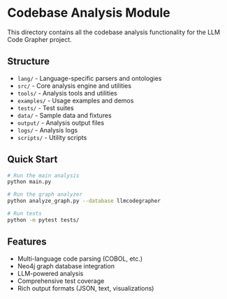 # Codebase Analysis Module

This directory contains all the codebase analysis functionality for the LLM Code Grapher project.

## Structure

- `lang/` - Language-specific parsers and ontologies
- `src/` - Core analysis engine and utilities
- `tools/` - Analysis tools and utilities
- `examples/` - Usage examples and demos
- `tests/` - Test suites
- `data/` - Sample data and fixtures
- `output/` - Analysis output files
- `logs/` - Analysis logs
- `scripts/` - Utility scripts

## Quick Start

```bash
# Run the main analysis
python main.py

# Run the graph analyzer
python analyze_graph.py --database llmcodegrapher

# Run tests
python -m pytest tests/
```

## Features

- Multi-language code parsing (COBOL, etc.)
- Neo4j graph database integration
- LLM-powered analysis
- Comprehensive test coverage
- Rich output formats (JSON, text, visualizations)
